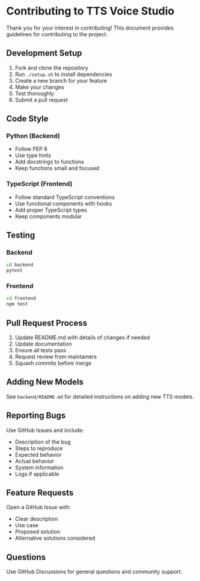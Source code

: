# Contributing to TTS Voice Studio

Thank you for your interest in contributing! This document provides guidelines for contributing to the project.

## Development Setup

1. Fork and clone the repository
2. Run `./setup.sh` to install dependencies
3. Create a new branch for your feature
4. Make your changes
5. Test thoroughly
6. Submit a pull request

## Code Style

### Python (Backend)
- Follow PEP 8
- Use type hints
- Add docstrings to functions
- Keep functions small and focused

### TypeScript (Frontend)
- Follow standard TypeScript conventions
- Use functional components with hooks
- Add proper TypeScript types
- Keep components modular

## Testing

### Backend
```bash
cd backend
pytest
```

### Frontend
```bash
cd frontend
npm test
```

## Pull Request Process

1. Update README.md with details of changes if needed
2. Update documentation
3. Ensure all tests pass
4. Request review from maintainers
5. Squash commits before merge

## Adding New Models

See `backend/README.md` for detailed instructions on adding new TTS models.

## Reporting Bugs

Use GitHub Issues and include:
- Description of the bug
- Steps to reproduce
- Expected behavior
- Actual behavior
- System information
- Logs if applicable

## Feature Requests

Open a GitHub Issue with:
- Clear description
- Use case
- Proposed solution
- Alternative solutions considered

## Questions

Use GitHub Discussions for general questions and community support.

